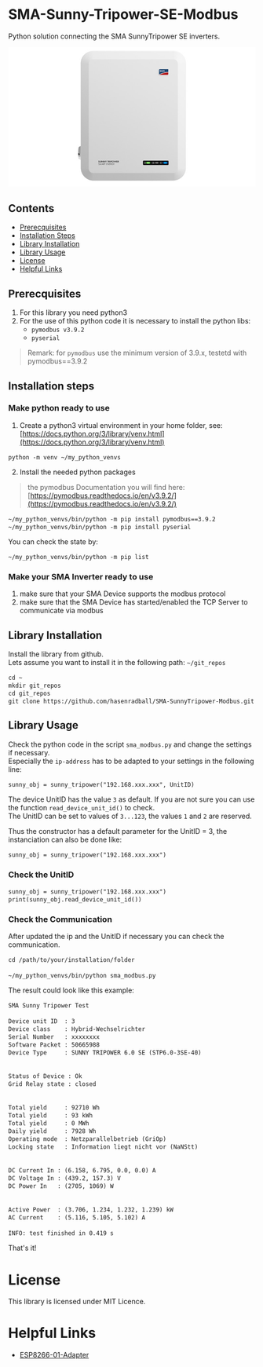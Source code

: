 # SMA-Sunny-Tripower-SE-Modbus
Python solution connecting the SMA SunnyTripower SE inverters.

![SMA-SunnyBoy](./docs/SMA/SMA-Sunny_Tripower_SE.jpg)

## Contents
* [Prerecquisites](#prerecquisites)
* [Installation Steps](#installation-steps)
* [Library Installation](#library-installation)
* [Library Usage](#library-usage)
* [License](#license)
* [Helpful Links](#helpful-links)

## Prerecquisites
1. For this library you need python3
2. For the use of this python code it is necessary to install the python libs:
    - `pymodbus v3.9.2`
    - `pyserial`
> Remark: for `pymodbus` use the minimum version of 3.9.x, testetd with pymodbus==3.9.2

## Installation steps
### Make python ready to use
1) Create a python3 virtual environment in your home folder, see:<br>
[https://docs.python.org/3/library/venv.html](https://docs.python.org/3/library/venv.html)

```
python -m venv ~/my_python_venvs
```
2. Install the needed python packages

> the pymodbus Documentation you will find here:<br>
[https://pymodbus.readthedocs.io/en/v3.9.2/](https://pymodbus.readthedocs.io/en/v3.9.2/)

```
~/my_python_venvs/bin/python -m pip install pymodbus==3.9.2
~/my_python_venvs/bin/python -m pip install pyserial
```
You can check the state by:

```
~/my_python_venvs/bin/python -m pip list
```



 ### Make your SMA Inverter ready to use
1. make sure that your SMA Device supports the modbus protocol
2. make sure that the SMA Device has started/enabled the TCP Server to communicate via modbus

## Library Installation
Install the library from github.<br>
Lets assume you want to install it in the following path: `~/git_repos`

```
cd ~
mkdir git_repos
cd git_repos
git clone https://github.com/hasenradball/SMA-SunnyTripower-Modbus.git
```
## Library Usage

Check the python code in the script `sma_modbus.py` and change the settings if necessary.<br>
Especially the `ip-address` has to be adapted to your settings in the following line:

```
sunny_obj = sunny_tripower("192.168.xxx.xxx", UnitID)
```
The device UnitID has the value `3` as default. If you are not sure you can use the function `read_device_unit_id()` to check.<br>
The UnitID can be set to values of `3...123`, the values `1` and `2` are reserved.<br>

Thus the constructor has a default parameter for the UnitID = 3, the instanciation can also be done like:
```
sunny_obj = sunny_tripower("192.168.xxx.xxx")
```
### Check the UnitID
```
sunny_obj = sunny_tripower("192.168.xxx.xxx")
print(sunny_obj.read_device_unit_id())
```

### Check the Communication
After updated the ip and the UnitID if necessary you can check the communication.


```
cd /path/to/your/installation/folder

~/my_python_venvs/bin/python sma_modbus.py
```

The result could look like this example:

```
SMA Sunny Tripower Test

Device unit ID  : 3
Device class    : Hybrid-Wechselrichter
Serial Number   : xxxxxxxx
Software Packet : 50665988
Device Type     : SUNNY TRIPOWER 6.0 SE (STP6.0-3SE-40)


Status of Device : Ok
Grid Relay state : closed


Total yield     : 92710 Wh
Total yield     : 93 kWh
Total yield     : 0 MWh
Daily yield     : 7928 Wh
Operating mode  : Netzparallelbetrieb (GriOp)
Locking state   : Information liegt nicht vor (NaNStt)


DC Current In : (6.158, 6.795, 0.0, 0.0) A
DC Voltage In : (439.2, 157.3) V
DC Power In   : (2705, 1069) W


Active Power  : (3.706, 1.234, 1.232, 1.239) kW
AC Current    : (5.116, 5.105, 5.102) A

INFO: test finished in 0.419 s

```
That's it!


# License
This library is licensed under MIT Licence.

# Helpful Links
* [ESP8266-01-Adapter](https://esp8266-01-adapter.de)
